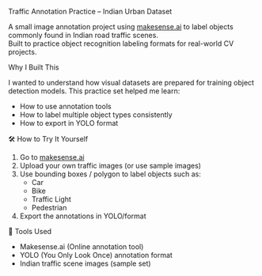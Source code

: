 Traffic Annotation Practice – Indian Urban Dataset

A small image annotation project using [makesense.ai](https://www.makesense.ai/) to label objects commonly found in Indian road traffic scenes.  
Built to practice object recognition labeling formats for real-world CV projects.

Why I Built This

I wanted to understand how visual datasets are prepared for training object detection models. This practice set helped me learn:
- How to use annotation tools
- How to label multiple object types consistently
- How to export in YOLO format

 🛠 How to Try It Yourself

1. Go to [makesense.ai](https://www.makesense.ai/)
2. Upload your own traffic images (or use sample images)
3. Use bounding boxes / polygon to label objects such as:
   - Car
   - Bike
   - Traffic Light
   - Pedestrian
4. Export the annotations in YOLO/format


🧰 Tools Used

- Makesense.ai (Online annotation tool)
- YOLO (You Only Look Once) annotation format
- Indian traffic scene images (sample set)



